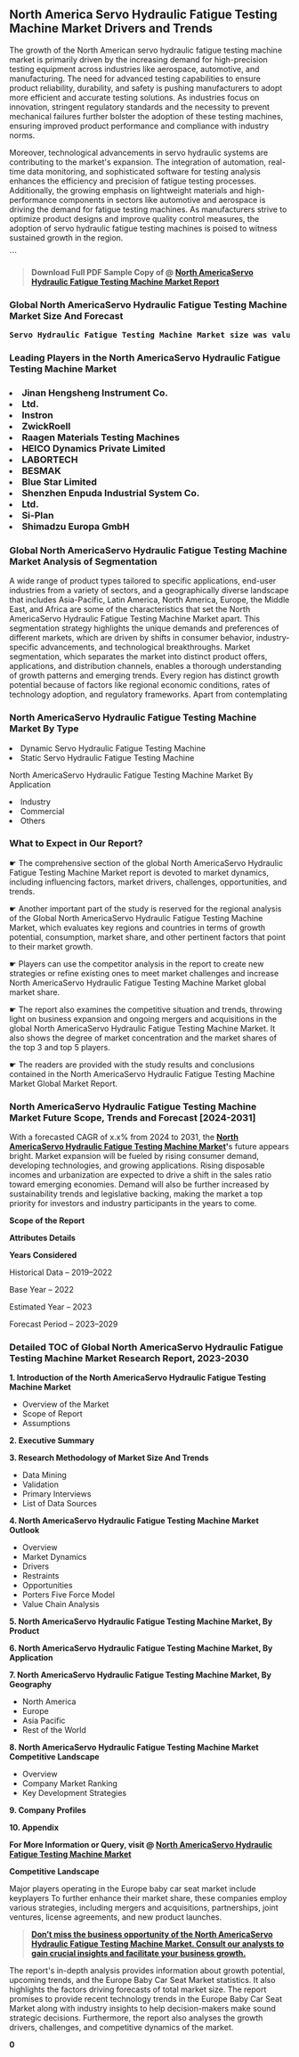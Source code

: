<p><h2>North America Servo Hydraulic Fatigue Testing Machine Market Drivers and Trends</h2><p>The growth of the North American servo hydraulic fatigue testing machine market is primarily driven by the increasing demand for high-precision testing equipment across industries like aerospace, automotive, and manufacturing. The need for advanced testing capabilities to ensure product reliability, durability, and safety is pushing manufacturers to adopt more efficient and accurate testing solutions. As industries focus on innovation, stringent regulatory standards and the necessity to prevent mechanical failures further bolster the adoption of these testing machines, ensuring improved product performance and compliance with industry norms.</p><p>Moreover, technological advancements in servo hydraulic systems are contributing to the market's expansion. The integration of automation, real-time data monitoring, and sophisticated software for testing analysis enhances the efficiency and precision of fatigue testing processes. Additionally, the growing emphasis on lightweight materials and high-performance components in sectors like automotive and aerospace is driving the demand for fatigue testing machines. As manufacturers strive to optimize product designs and improve quality control measures, the adoption of servo hydraulic fatigue testing machines is poised to witness sustained growth in the region.</p>```</p><blockquote id="" class=""><strong>Download Full PDF Sample Copy of @&nbsp;<a href="https://www.verifiedmarketreports.com/download-sample/?rid=305756&utm_source=GitHub-Jan&utm_medium=291" target="_blank">North AmericaServo Hydraulic Fatigue Testing Machine Market Report</a>&nbsp;&nbsp;</strong></blockquote><h3 id="" class=""><strong>Global&nbsp;North AmericaServo Hydraulic Fatigue Testing Machine Market Size And Forecast</strong></h3><pre class="reader-text-block__code-block"><strong>Servo Hydraulic Fatigue Testing Machine Market size was valued at USD 1.2 Billion in 2022 and is projected to reach USD 2.4 Billion by 2030, growing at a CAGR of 9.1% from 2024 to 2030.</strong></pre><h3 id="" class="">Leading Players in the&nbsp;North AmericaServo Hydraulic Fatigue Testing Machine Market</h3><h3 class=""></Li><Li>Jinan Hengsheng Instrument Co.</Li><Li> Ltd.</Li><Li> Instron</Li><Li> ZwickRoell</Li><Li> Raagen Materials Testing Machines</Li><Li> HEICO Dynamics Private Limited</Li><Li> LABORTECH</Li><Li> BESMAK</Li><Li> Blue Star Limited</Li><Li> Shenzhen Enpuda Industrial System Co.</Li><Li> Ltd.</Li><Li> Si-Plan</Li><Li> Shimadzu Europa GmbH</h3><h3 id="" class="">Global&nbsp;North AmericaServo Hydraulic Fatigue Testing Machine Market Analysis of Segmentation</h3><p id="" class="">A wide range of product types tailored to specific applications, end-user industries from a variety of sectors, and a geographically diverse landscape that includes Asia-Pacific, Latin America, North America, Europe, the Middle East, and Africa are some of the characteristics that set the North AmericaServo Hydraulic Fatigue Testing Machine Market apart. This segmentation strategy highlights the unique demands and preferences of different markets, which are driven by shifts in consumer behavior, industry-specific advancements, and technological breakthroughs. Market segmentation, which separates the market into distinct product offers, applications, and distribution channels, enables a thorough understanding of growth patterns and emerging trends. Every region has distinct growth potential because of factors like regional economic conditions, rates of technology adoption, and regulatory frameworks. Apart from contemplating</p><h3 id="" class="">North AmericaServo Hydraulic Fatigue Testing Machine Market&nbsp;By Type</h3><p></Li><Li>Dynamic Servo Hydraulic Fatigue Testing Machine</Li><Li> Static Servo Hydraulic Fatigue Testing Machine</p><div class="" data-test-id=""><p>North AmericaServo Hydraulic Fatigue Testing Machine Market&nbsp;By Application</p></div><p class=""></Li><Li>Industry</Li><Li> Commercial</Li><Li> Others</p><div class="" data-test-id=""><h3><span class="">What to Expect in Our Report?</span></h3></div><div class="" data-test-id=""><p><span class="">☛ The comprehensive section of the global North AmericaServo Hydraulic Fatigue Testing Machine Market report is devoted to market dynamics, including influencing factors, market drivers, challenges, opportunities, and trends.</span></p></div><div class="" data-test-id=""><p><span class="">☛ Another important part of the study is reserved for the regional analysis of the Global North AmericaServo Hydraulic Fatigue Testing Machine Market, which evaluates key regions and countries in terms of growth potential, consumption, market share, and other pertinent factors that point to their market growth.</span></p></div><div class="" data-test-id=""><p><span class="">☛ Players can use the competitor analysis in the report to create new strategies or refine existing ones to meet market challenges and increase North AmericaServo Hydraulic Fatigue Testing Machine Market global market share.</span></p></div><div class="" data-test-id=""><p><span class="">☛ The report also examines the competitive situation and trends, throwing light on business expansion and ongoing mergers and acquisitions in the global North AmericaServo Hydraulic Fatigue Testing Machine Market. It also shows the degree of market concentration and the market shares of the top 3 and top 5 players.</span></p></div><div class="" data-test-id=""><p><span class="">☛ The readers are provided with the study results and conclusions contained in the North AmericaServo Hydraulic Fatigue Testing Machine Market Global Market Report.</span></p></div><div class="" data-test-id=""><h3><span class="">North AmericaServo Hydraulic Fatigue Testing Machine Market Future Scope, Trends and Forecast [2024-2031]</span></h3></div><div class="" data-test-id=""><p><span class="">With a forecasted CAGR of x.x% from 2024 to 2031, the <strong><a href="https://www.verifiedmarketreports.com/download-sample/?rid=305756&utm_source=GitHub-Jan&utm_medium=291" target="_blank">North AmericaServo Hydraulic Fatigue Testing Machine Market</a>'</strong>s future appears bright. Market expansion will be fueled by rising consumer demand, developing technologies, and growing applications. Rising disposable incomes and urbanization are expected to drive a shift in the sales ratio toward emerging economies. Demand will also be further increased by sustainability trends and legislative backing, making the market a top priority for investors and industry participants in the years to come.</span></p><p id="ember66" class="ember-view reader-text-block__paragraph"><strong>Scope of the Report</strong></p><p id="ember67" class="ember-view reader-text-block__paragraph"><strong>Attributes Details</strong></p><p id="ember68" class="ember-view reader-text-block__paragraph"><strong>Years Considered</strong></p><p id="ember69" class="ember-view reader-text-block__paragraph">Historical Data &ndash; 2019&ndash;2022</p><p id="ember70" class="ember-view reader-text-block__paragraph">Base Year &ndash; 2022</p><p id="ember71" class="ember-view reader-text-block__paragraph">Estimated Year &ndash; 2023</p><p id="ember72" class="ember-view reader-text-block__paragraph">Forecast Period &ndash; 2023&ndash;2029</p></div><h3 id="" class="">Detailed TOC of Global North AmericaServo Hydraulic Fatigue Testing Machine Market Research Report, 2023-2030</h3><p id="" class=""><strong>1. Introduction of the North AmericaServo Hydraulic Fatigue Testing Machine Market</strong></p><ul><li>Overview of the Market</li><li>Scope of Report</li><li>Assumptions</li></ul><p id="" class=""><strong>2. Executive Summary</strong></p><p id="" class=""><strong>3. Research Methodology of Market Size And Trends</strong></p><ul><li>Data Mining</li><li>Validation</li><li>Primary Interviews</li><li>List of Data Sources</li></ul><p id="" class=""><strong>4. North AmericaServo Hydraulic Fatigue Testing Machine Market Outlook</strong></p><ul><li>Overview</li><li>Market Dynamics</li><li>Drivers</li><li>Restraints</li><li>Opportunities</li><li>Porters Five Force Model</li><li>Value Chain Analysis</li></ul><p id="" class=""><strong>5. North AmericaServo Hydraulic Fatigue Testing Machine Market, By Product</strong></p><p id="" class=""><strong>6. North AmericaServo Hydraulic Fatigue Testing Machine Market, By Application</strong></p><p id="" class=""><strong>7. North AmericaServo Hydraulic Fatigue Testing Machine Market, By Geography</strong></p><ul><li>North America</li><li>Europe</li><li>Asia Pacific</li><li>Rest of the World</li></ul><p id="" class=""><strong>8. North AmericaServo Hydraulic Fatigue Testing Machine Market Competitive Landscape</strong></p><ul><li>Overview</li><li>Company Market Ranking</li><li>Key Development Strategies</li></ul><p id="" class=""><strong>9. Company Profiles</strong></p><p id="" class=""><strong>10. Appendix</strong></p><p><strong>For More Information or Query, visit&nbsp;@ <a href="https://www.verifiedmarketreports.com/product/servo-hydraulic-fatigue-testing-machine-market/" target="_blank">North AmericaServo Hydraulic Fatigue Testing Machine Market</a></strong></p><p id="ember61" class="ember-view reader-text-block__paragraph"><strong>Competitive Landscape</strong></p><p id="ember62" class="ember-view reader-text-block__paragraph">Major players operating in the Europe baby car seat market include keyplayers To further enhance their market share, these companies employ various strategies, including mergers and acquisitions, partnerships, joint ventures, license agreements, and new product launches.</p><blockquote id="ember63" class="ember-view reader-text-block__blockquote"><strong><a href="https://www.verifiedmarketreports.com/download-sample/?rid=305756&utm_source=GitHub-Jan&utm_medium=291" target="_blank">Don&rsquo;t miss the business opportunity of the North AmericaServo Hydraulic Fatigue Testing Machine Market. Consult our analysts to gain crucial insights and facilitate your business growth.</a></strong></blockquote><p id="ember64" class="ember-view reader-text-block__paragraph">The report's in-depth analysis provides information about growth potential, upcoming trends, and the Europe Baby Car Seat Market statistics. It also highlights the factors driving forecasts of total market size. The report promises to provide recent technology trends in the Europe Baby Car Seat Market along with industry insights to help decision-makers make sound strategic decisions. Furthermore, the report also analyses the growth drivers, challenges, and competitive dynamics of the market.</p><p class="ember-view reader-text-block__paragraph"><strong>0</strong></p>
